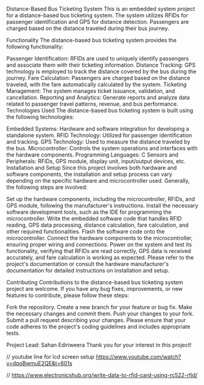 Distance-Based Bus Ticketing System
This is an embedded system project for a distance-based bus ticketing system. The system utilizes RFIDs for passenger identification and GPS for distance detection. Passengers are charged based on the distance traveled during their bus journey.

Functionality
The distance-based bus ticketing system provides the following functionality:

Passenger Identification: RFIDs are used to uniquely identify passengers and associate them with their ticketing information.
Distance Tracking: GPS technology is employed to track the distance covered by the bus during the journey.
Fare Calculation: Passengers are charged based on the distance traveled, with the fare automatically calculated by the system.
Ticketing Management: The system manages ticket issuance, validation, and cancellation.
Reporting and Analytics: Generate reports and analyze data related to passenger travel patterns, revenue, and bus performance.
Technologies Used
The distance-based bus ticketing system is built using the following technologies:

Embedded Systems: Hardware and software integration for developing a standalone system.
RFID Technology: Utilized for passenger identification and tracking.
GPS Technology: Used to measure the distance traveled by the bus.
Microcontroller: Controls the system operations and interfaces with the hardware components.
Programming Languages: C
Sensors and Peripherals: RFIDs, GPS module, display unit, input/output devices, etc.
Installation and Setup
Since this project involves both hardware and software components, the installation and setup process can vary depending on the specific hardware and microcontroller used. Generally, the following steps are involved:

Set up the hardware components, including the microcontroller, RFIDs, and GPS module, following the manufacturer's instructions.
Install the necessary software development tools, such as the IDE for programming the microcontroller.
Write the embedded software code that handles RFID reading, GPS data processing, distance calculation, fare calculation, and other required functionalities.
Flash the software code onto the microcontroller.
Connect the hardware components to the microcontroller, ensuring proper wiring and connections.
Power on the system and test its functionality, verifying that RFIDs are read correctly, GPS data is received accurately, and fare calculation is working as expected.
Please refer to the project's documentation or consult the hardware manufacturer's documentation for detailed instructions on installation and setup.

Contributing
Contributions to the distance-based bus ticketing system project are welcome. If you have any bug fixes, improvements, or new features to contribute, please follow these steps:

Fork the repository.
Create a new branch for your feature or bug fix.
Make the necessary changes and commit them.
Push your changes to your fork.
Submit a pull request describing your changes.
Please ensure that your code adheres to the project's coding guidelines and includes appropriate tests.

Project Lead: Sahan Ediriweera
Thank you for your interest in this project!

// youtube line for lcd screen setup https://www.youtube.com/watch?v=dpoBwmuE2QE&t=601s

// https://www.electronicshub.org/write-data-to-rfid-card-using-rc522-rfid/
